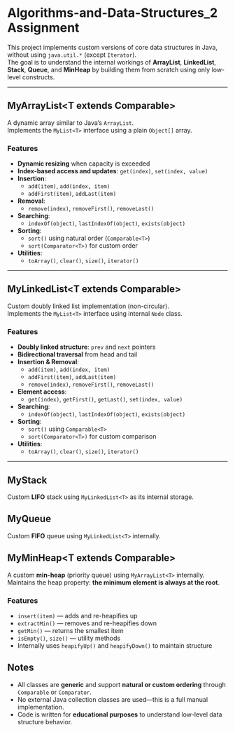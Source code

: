 # Algorithms-and-Data-Structures_2 Assignment

This project implements custom versions of core data structures in Java, without using `java.util.*` (except `Iterator`).  
The goal is to understand the internal workings of **ArrayList**, **LinkedList**, **Stack**, **Queue**, and **MinHeap** by building them from scratch using only low-level constructs.

---

## MyArrayList<T extends Comparable<T>>

A dynamic array similar to Java’s `ArrayList`.  
Implements the `MyList<T>` interface using a plain `Object[]` array.

### Features
- **Dynamic resizing** when capacity is exceeded
- **Index-based access and updates**: `get(index)`, `set(index, value)`
- **Insertion**:  
  - `add(item)`, `add(index, item)`
  - `addFirst(item)`, `addLast(item)`
- **Removal**:  
  - `remove(index)`, `removeFirst()`, `removeLast()`
- **Searching**:  
  - `indexOf(object)`, `lastIndexOf(object)`, `exists(object)`
- **Sorting**:
  - `sort()` using natural order (`Comparable<T>`)
  - `sort(Comparator<T>)` for custom order
- **Utilities**:  
  - `toArray()`, `clear()`, `size()`, `iterator()`

---

## MyLinkedList<T extends Comparable<T>>

Custom doubly linked list implementation (non-circular).  
Implements the `MyList<T>` interface using internal `Node` class.

### Features
- **Doubly linked structure**: `prev` and `next` pointers
- **Bidirectional traversal** from head and tail
- **Insertion & Removal**:  
  - `add(item)`, `add(index, item)`
  - `addFirst(item)`, `addLast(item)`
  - `remove(index)`, `removeFirst()`, `removeLast()`
- **Element access**:  
  - `get(index)`, `getFirst()`, `getLast()`, `set(index, value)`
- **Searching**:  
  - `indexOf(object)`, `lastIndexOf(object)`, `exists(object)`
- **Sorting**:
  - `sort()` using `Comparable<T>`
  - `sort(Comparator<T>)` for custom comparison
- **Utilities**:  
  - `toArray()`, `clear()`, `size()`, `iterator()`

---

## MyStack<T>

Custom **LIFO** stack using `MyLinkedList<T>` as its internal storage.

## MyQueue<T>

Custom **FIFO** queue using `MyLinkedList<T>` internally.

## MyMinHeap<T extends Comparable<T>>

A custom **min-heap** (priority queue) using `MyArrayList<T>` internally.  
Maintains the heap property: **the minimum element is always at the root**.

### Features
- `insert(item)` — adds and re-heapifies up  
- `extractMin()` — removes and re-heapifies down  
- `getMin()` — returns the smallest item  
- `isEmpty()`, `size()` — utility methods  
- Internally uses `heapifyUp()` and `heapifyDown()` to maintain structure

## Notes

- All classes are **generic** and support **natural or custom ordering** through `Comparable` or `Comparator`.
- No external Java collection classes are used—this is a full manual implementation.
- Code is written for **educational purposes** to understand low-level data structure behavior.
